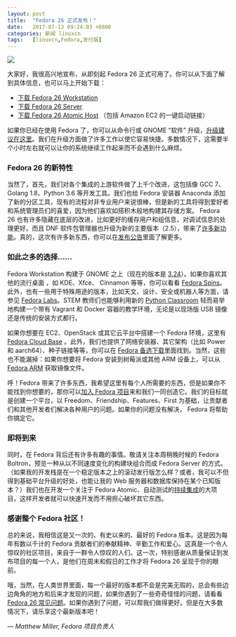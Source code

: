 ```yaml
---
layout: post
title:	"Fedora 26 正式发布！"
date:	2017-07-13 09:24:03 +0800 
categories:	新闻 linuxcn 
tags:	[linuxcn,Fedora,发行版]
---
```



![](/Asserts/Images//attachment/album/201707/13/082203xuyylynywzu5qyik.jpg)


大家好，我很高兴地宣布，从即刻起 Fedora 26 正式可用了。你可以从下面了解到具体信息，也可以马上开始下载：


* [下载 Fedora 26 Workstation](https://getfedora.org/workstation/)
* [下载 Fedora 26 Server](https://getfedora.org/server/)
* [下载 Fedora 26 Atomic Host](https://getfedora.org/atomic/) （包括 Amazon EC2 的一键启动链接）


如果你已经在使用 Fedora 了，你可以从命令行或 GNOME “软件” 升级，[升级建议在这里](https://fedoramagazine.org/upgrading-fedora-25-fedora-26/)。我们在升级方面做了许多工作以使它容易快捷。多数情况下，这需要半个小时左右就可以让你的系统继续工作起来而不会遇到什么麻烦。


### Fedora 26 的新特性


当然了，首先，我们对各个集成的上游软件做了上千个改进，这包括像 GCC 7、Golang 1.8、Python 3.6 等开发工具。我们也给 Fedora 安装器 Anaconda 添加了新的分区工具，现有的流程对非专业用户来说很棒，但是新的工具将得到爱好者和系统管理员们的喜爱，因为他们喜欢如搭积木般地构建其存储方案。 Fedora 26 也有许多隐藏在底层的改进，比如更好的缓存用户和组信息，对调试信息的处理更好。而且 DNF 软件包管理器也升级为新的主要版本（2.5），带来了[许多新功能](http://dnf.readthedocs.io/en/latest/release_notes.html)。真的，这次有许多新东西，你可以在[发布公告](https://docs.fedoraproject.org/en-US/Fedora/26/html/Release_Notes/index.html)里面了解更多。


### 如此之多的选择……


Fedora Workstation 构建于 GNOME 之上（现在的版本是 [3.24](https://help.gnome.org/misc/release-notes/3.24/)）。如果你喜欢其他的流行桌面 ，如 KDE、Xfce、 Cinnamon 等等，你可以看看 [Fedora Spins](https://spins.fedoraproject.org/)。此外，也有一些用于特殊用途的版本，比如天文、设计、安全或机器人等方面，请参见 [Fedora Labs](https://labs.fedoraproject.org/)。STEM 教师们也能够利用新的 [Python Classroom](https://labs.fedoraproject.org/python-classroom/) 轻而易举地构建一个带有 Vagrant 和 Docker 容器的教学环境，无论是以现场版 USB 镜像还是传统的安装方式都行。


如果你想要在 EC2、OpenStack 或其它云平台中搭建一个 Fedora 环境，这里有 [Fedora Cloud Base](https://cloud.fedoraproject.org/) 。此外，我们也提供了网络安装器、其它架构（比如 Power 和 aarch64）、种子链接等等，你可以在 [Fedora 备选下载](https://alt.fedoraproject.org/)里面找到。当然，这些也不能漏掉：如果你想要将 Fedora 安装到树莓派或其他 ARM 设备上，可以从 [Fedora ARM](https://arm.fedoraproject.org/) 获取镜像文件。


呼！Fedora 带来了许多东西，我希望这里有每个人所需要的东西，但是如果你不能找到你想要的，那你可以[加入 Fedora 项目](https://fedoraproject.org/wiki/Join)来和我们一同创造它。我们的目标就是创建一个平台，以 Freedom、Friendship、Features、First 为基础，让贡献者们和其他开发者们解决各种用户的问题。如果你的问题没有解决， Fedora 将帮助你搞定它。


### 即将到来


同时，在 Fedora 背后还有许多有趣的事情。敬请关注本周稍晚时候的 Fedora Boltron，预览一种从以不同速度变化的构建块组合而成 Fedora Server 的方式。（如果我的开发栈是在一个稳定版本之上的滚动发行版怎么样？或者，我可以不但得到基础平台升级的好处，也能让我的 Web 服务器和数据库保持在某个已知版本？）我们也在开发一个关注于 Fedora Atomic、自动测试的[持续集成](https://fedoraproject.org/wiki/CI)的大项目，这样开发者就可以快速开发而不用担心破坏其它东西。


### 感谢整个 Fedora 社区！


总的来说，我相信这是又一次的、有史以来的、最好的 Fedora 版本。这是因为每年有数以千计的 Fedora 贡献者们的奉献精神、辛勤工作和爱心。这真是一个令人惊叹的社区项目，来自于一群令人惊叹的人们。这一次，特别感谢从质量保证到发布项目的每一个人，是他们在周末和假日的工作才将 Fedora 26 呈现于你的眼前。


哦，当然，在人类世界里面，每一个最好的版本都不会是完美无瑕的，总会有些边边角角的地方和后来才发现的问题，如果你遇到了一些奇奇怪怪的问题，请看看 [Fedora 26 常见问题](https://fedoraproject.org/wiki/Common_F26_bugs)。如果你遇到了问题，可以帮我们做得更好。但是在大多数情况下，请乐享这个最新版本吧！


 


*— Matthew Miller, Fedora 项目负责人*
